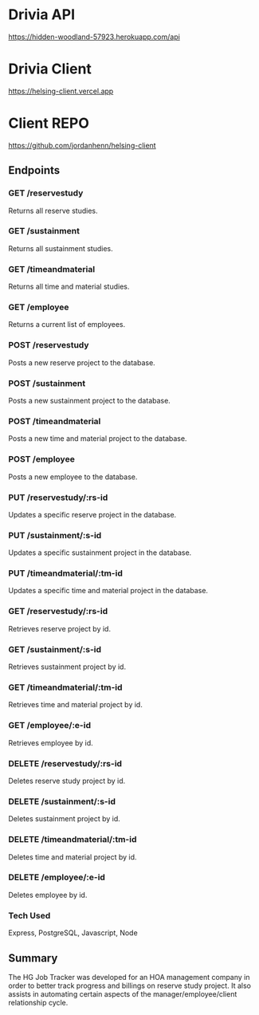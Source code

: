 # Drivia API
https://hidden-woodland-57923.herokuapp.com/api

# Drivia Client
https://helsing-client.vercel.app

# Client REPO
https://github.com/jordanhenn/helsing-client

## Endpoints

### GET /reservestudy
Returns all reserve studies.

### GET /sustainment
Returns all sustainment studies.

### GET /timeandmaterial
Returns all time and material studies.

### GET /employee
Returns a current list of employees.

### POST /reservestudy
Posts a new reserve project to the database.

### POST /sustainment
Posts a new sustainment project to the database.

### POST /timeandmaterial
Posts a new time and material project to the database.

### POST /employee
Posts a new employee to the database.

### PUT /reservestudy/:rs-id
Updates a specific reserve project in the database.

### PUT /sustainment/:s-id
Updates a specific sustainment project in the database.

### PUT /timeandmaterial/:tm-id
Updates a specific time and material project in the database.

### GET /reservestudy/:rs-id
Retrieves reserve project by id.

### GET /sustainment/:s-id
Retrieves sustainment project by id.

### GET /timeandmaterial/:tm-id
Retrieves time and material project by id.

### GET /employee/:e-id
Retrieves employee by id. 

### DELETE /reservestudy/:rs-id
Deletes reserve study project by id.

### DELETE /sustainment/:s-id
Deletes sustainment project by id.

### DELETE /timeandmaterial/:tm-id
Deletes time and material project by id.

### DELETE /employee/:e-id
Deletes employee by id. 

### Tech Used
Express, PostgreSQL, Javascript, Node

## Summary
The HG Job Tracker was developed for an HOA management company in order to better track progress and billings on reserve study project. It also assists in automating certain aspects of the manager/employee/client relationship cycle. 
